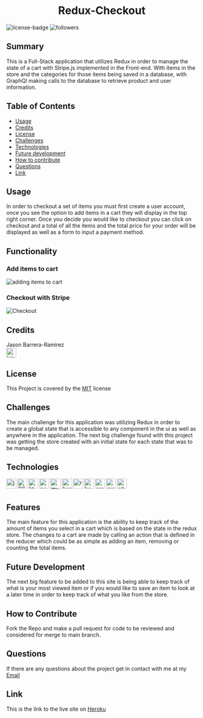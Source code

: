 <h1 align="center">Redux-Checkout</h1> 
  
[LinkedIn]: https://www.linkedin.com/in/jason-barrera-ramirez-b2a473204/
![license-badge](https://img.shields.io/badge/License-MIT-blueviolet)
![followers](https://img.shields.io/github/followers/jbramirez03?style=social)

[mit]: https://choosealicense.com/licenses/mit/

## Summary

This is a Full-Stack application that utilizes Redux in order to manage the state of a cart with Stripe.js implemented in the Front-end.
With items in the store and the categories for those items being saved in a database, with GraphQl making calls to the database to retrieve product and user information.

## Table of Contents

- [Usage](#usage)
- [Credits](#credits)
- [License](#license)
- [Challenges](#challenges)
- [Technologies](#technologies)
- [Future development](#future-development)
- [How to contribute](#how-to-contribute)
- [Questions](#questions)
- [Link](#link)

## Usage

In order to checkout a set of items you must first create a user account, once you see the option to add items in a cart they will display in the top right corner. Once you decide you would like to checkout you can click on checkout and a total of all the items and the total price for your order will be displayed as well as a form to input a payment method.

## Functionality

### Add items to cart

![adding items to cart](https://user-images.githubusercontent.com/82244776/140625536-ec6bb946-3c4a-4ad5-9d45-8a4b2065f7f1.gif)

### Checkout with Stripe

![Checkout](https://user-images.githubusercontent.com/82244776/140625564-932ff8c1-757c-45c6-94f7-27a9037be593.gif)

## Credits

Jason Barrera-Ramirez<br>
[<img aling="left" width="26px" alt="LinkedIn" src="https://user-images.githubusercontent.com/82244776/128110957-497edff3-59dc-41d6-89bc-be7570e441fe.png">][linkedin]<br>

## License

This Project is covered by the [MIT] license

## Challenges

The main challenge for this application was utilizing Redux in order to create a global state that is accessible to any component in the ui as well as anywhere in the application. The next big challenge found with this project was getting the store created with an initial state for each state that was to be managed.

## Technologies

[<img align="left" width="26px" alt="javascript" src="https://user-images.githubusercontent.com/82244776/132110201-fd810d53-561a-490f-a690-1735d4479281.png">][javascript]
[<img align="left" width="26px" alt="CSS" src="https://user-images.githubusercontent.com/82244776/132110242-a351f140-471c-4447-a513-91c2b8a166d7.png">][css]
[<img align="left" width="26px" alt="html" src="https://user-images.githubusercontent.com/82244776/132110258-65db95d8-f35b-4a2d-a091-8051a6b6f4f2.png">][html]
[<img align="left" width="26px" alt="nodejs" src="https://user-images.githubusercontent.com/82244776/134751947-5908a635-9d69-4dc7-8c4c-aeb9ea0fce66.png">][node]
[<img align="left" width="28px" alt="mysql" src="https://user-images.githubusercontent.com/82244776/137418230-eaf9e0c6-8be9-49e3-93c8-2246d4e7db42.png">][mongodb]
[<img align="left" width="26px" alt="heroku" src="https://user-images.githubusercontent.com/82244776/132110346-720c197f-d193-4c6f-b84d-e9dc0420bba9.png">][heroku]
[<img align='left' width='26px' alt='react' src='https://user-images.githubusercontent.com/82244776/137604115-dcc195ed-27dd-4fad-adf1-2fb635ae074e.png'>][react]
[<img align='left' width='26px' alt='bootstrap' src='https://user-images.githubusercontent.com/82244776/139557061-3fc54b2b-1db1-48a8-b699-8259d113ff21.png'>][bootstrap]
[<img align='left' width='26px' alt='graphql' src='https://user-images.githubusercontent.com/82244776/139560352-83ec0210-522a-47a6-b0e5-2ef317f6921f.png'>][graphql]
[<img align='left' width='26px' alt='graphql' src='https://user-images.githubusercontent.com/82244776/140623986-34f26dac-a60b-4210-9144-80ae20f93db5.png'>][redux]
[<img align="left" width="26px" alt="github" src="https://user-images.githubusercontent.com/82244776/132110367-f5e3b9f5-b3cb-49c1-be7c-aded0df1b8c1.png">][github]<br><br>

[javascript]: https://developer.mozilla.org/en-US/docs/Web/JavaScript
[css]: https://developer.mozilla.org/en-US/docs/Web/CSS
[html]: https://developer.mozilla.org/en-US/docs/Web/HTML
[github]: https://docs.github.com/en
[react]: https://reactjs.org/docs/getting-started.html
[node]: https://nodejs.org/en/docs/
[mongodb]: https://www.mongodb.com/
[heroku]: https://devcenter.heroku.com/categories/reference
[bootstrap]: https://getbootstrap.com/docs/4.1/getting-started/introduction/
[graphql]: https://graphql.org/
[redux]: https://redux.js.org/

## Features

The main feature for this application is the ability to keep track of the amount of items you select in a cart which is based on the state in the redux store. The changes to a cart are made by calling an action that is defined in the reducer which could be as simple as adding an item, removing or counting the total items.

## Future Development

The next big feature to be added to this site is being able to keep track of what is your most viewed item or if you would like to save an item to look at a later time in order to keep track of what you like from the store.

## How to Contribute

Fork the Repo and make a pull request for code to be reviewed and considered for merge to main branch.

## Questions

If there are any questions about the project get in contact with me at my [Email](mailto:jason1287712@gmail.com)

## Link

This is the link to the live site on [Heroku](https://sheltered-journey-24915.herokuapp.com/)
